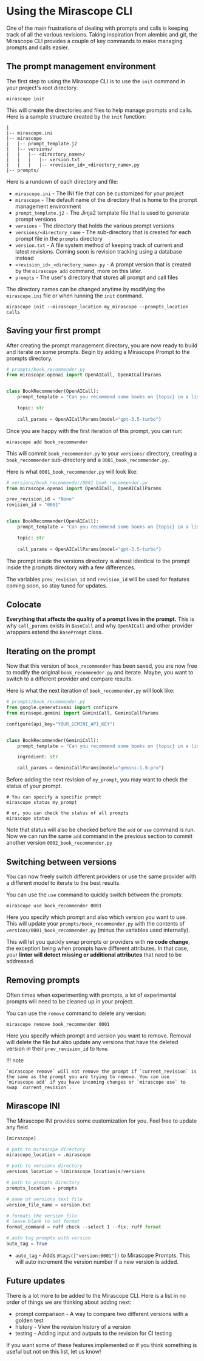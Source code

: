 # Using the Mirascope CLI

One of the main frustrations of dealing with prompts and calls is keeping track of all the various revisions. Taking inspiration from alembic and git, the Mirascope CLI provides a couple of key commands to make managing prompts and calls easier.

## The prompt management environment

The first step to using the Mirascope CLI is to use the `init` command in your project's root directory.

```
mirascope init
```

This will create the directories and files to help manage prompts and calls.
Here is a sample structure created by the `init` function:

```
|
|-- mirascope.ini
|-- mirascope
|   |-- prompt_template.j2
|   |-- versions/
|   |   |-- <directory_name>/
|   |   |   |-- version.txt
|   |   |   |-- <revision_id>_<directory_name>.py
|-- prompts/
```

Here is a rundown of each directory and file:

- `mirascope.ini` - The INI file that can be customized for your project
- `mirascope` - The default name of the directory that is home to the prompt management environment
- `prompt_template.j2` - The Jinja2 template file that is used to generate prompt versions
- `versions` - The directory that holds the various prompt versions
- `versions/<directory_name` - The sub-directory that is created for each prompt file in the `prompts` directory
- `version.txt` - A file system method of keeping track of current and latest revisions. Coming soon is revision tracking using a database instead
- `<revision_id>_<directory_name>.py` - A prompt version that is created by the `mirascope add` command, more on this later.
- `prompts` - The user's directory that stores all prompt and call files

The directory names can be changed anytime by modifying the `mirascope.ini` file or when running the `init` command.

```
mirascope init --mirascope_location my_mirascope --prompts_location calls
```

## Saving your first prompt

After creating the prompt management directory, you are now ready to build and iterate on some prompts. Begin by adding a Mirascope Prompt to the prompts directory.

```python
# prompts/book_recommender.py
from mirascope.openai import OpenAICall, OpenAICallParams


class BookRecommender(OpenAICall):
    prompt_template = "Can you recommend some books on {topic} in a list format?"

    topic: str
    
    call_params = OpenAICallParams(model="gpt-3.5-turbo")
```

Once you are happy with the first iteration of this prompt, you can run:

```
mirascope add book_recommender
```

This will commit `book_recommender.py` to your `versions/` directory, creating a `book_recommender` sub-directory and a `0001_book_recommender.py`.

Here is what `0001_book_recommender.py` will look like:

```python
# versions/book_recommender/0001_book_recommender.py
from mirascope.openai import OpenAICall, OpenAICallParams

prev_revision_id = "None"
revision_id = "0001"


class BookRecommender(OpenAICall):
    prompt_template = "Can you recommend some books on {topic} in a list format?"

    topic: str
    
    call_params = OpenAICallParams(model="gpt-3.5-turbo")
```

The prompt inside the versions directory is almost identical to the prompt inside the prompts directory with a few differences.

The variables `prev_revision_id` and `revision_id` will be used for features coming soon, so stay tuned for updates.

## Colocate

**Everything that affects the quality of a prompt lives in the prompt.** This is why `call_params` exists in `BaseCall` and why `OpenAICall` and other provider wrappers extend the `BasePrompt` class.

## Iterating on the prompt

Now that this version of `book_recommender` has been saved, you are now free to modify the original `book_recommender.py` and iterate. Maybe, you want to switch to a different provider and compare results.

Here is what the next iteration of `book_recommender.py` will look like:

```python
# prompts/book_recommender.py
from google.generativeai import configure
from mirasope.gemini import GeminiCall, GeminiCallParams

configure(api_key="YOUR_GEMINI_API_KEY")


class BookRecommender(GeminiCall):
	prompt_template = "Can you recommend some books on {topic} in a list format?"

	ingredient: str

	call_params = GeminiCallParams(model="gemini-1.0-pro")
```

Before adding the next revision of `my_prompt`, you may want to check the status of your prompt.

```
# You can specify a specific prompt
mirascope status my_prompt

# or, you can check the status of all prompts
mirascope status
```

Note that status will also be checked before the `add` or `use` command is run.
Now we can run the same `add` command in the previous section to commit another version `0002_book_recommender.py`

## Switching between versions

You can now freely switch different providers or use the same provider with a different model to iterate to the best results.

You can use the `use` command to quickly switch between the prompts:

```
mirascope use book_recommender 0001
```

Here you specify which prompt and also which version you want to use. This will update your `prompts/book_recommender.py` with the contents of `versions/0001_book_recommender.py` (minus the variables used internally).

This will let you quickly swap prompts or providers with **no code change**, the exception being when prompts have different attributes. In that case, your **linter will detect missing or additional attributes** that need to be addressed.

## Removing prompts

Often times when experimenting with prompts, a lot of experimental prompts will need to be cleaned up in your project.

You can use the `remove` command to delete any version:

```
mirascope remove book_recommender 0001
```

Here you specify which prompt and version you want to remove. Removal will delete the file but also update any versions that have the deleted version in their `prev_revision_id` to `None`.

!!! note

    `mirascope remove` will not remove the prompt if `current_revision` is the same as the prompt you are trying to remove. You can use `mirascope add` if you have incoming changes or `mirascope use` to swap `current_revision`.

## Mirascope INI

The Mirascope INI provides some customization for you. Feel free to update any field.

```python
[mirascope]

# path to mirascope directory
mirascope_location = .mirascope

# path to versions directory
versions_location = %(mirascope_location)s/versions

# path to prompts directory
prompts_location = prompts

# name of versions text file
version_file_name = version.txt

# formats the version file
# leave blank to not format 
format_command = ruff check --select I --fix; ruff format

# auto tag prompts with version
auto_tag = True
```

- `auto_tag` - Adds `@tags(["version:0001"])` to Mirascope Prompts. This will auto increment the version number if a new version is added.

## Future updates

There is a lot more to be added to the Mirascope CLI. Here is a list in no order of things we are thinking about adding next:

- prompt comparison - A way to compare two different versions with a golden test
- history - View the revision history of a version
- testing - Adding input and outputs to the revision for CI testing

If you want some of these features implemented or if you think something is useful but not on this list, let us know!
